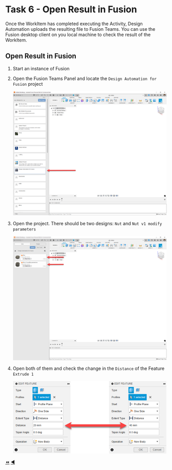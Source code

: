 # Task 6 - Open Result in Fusion

Once the WorkItem has completed executing the Activity, Design Automation uploads the resulting file to Fusion Teams. You can use the Fusion desktop client on you local machine to check the result of the WorkItem.

## Open Result in Fusion

1. Start an instance of Fusion

2. Open the Fusion Teams Panel and locate the `Design Automation for Fusion` project

    ![Design Automation for Fusion](../images/task6-fusion_fusion_automation_service_project.png "Design Automation for Fusion")

3. Open the project. There should be two designs: `Nut` and `Nut v1 modify parameters`

    ![Two Designs](../images/task6-fusion_two_desings.png "Two Designs")

4. Open both of them and check the change in the `Distance` of the Feature `Extrude 1`

    ![Distance Comparison](../images/task6-fusion_distance_comparison.png "Distance Comparison")

[:rewind:](../readme.md "readme.md") [:arrow_backward:](task-5.md "Previous task")
